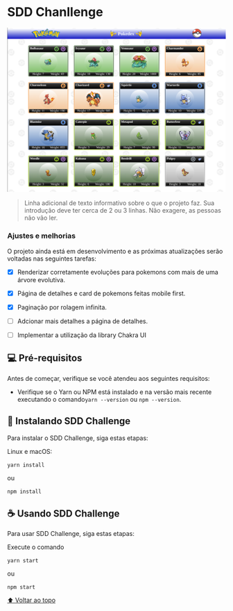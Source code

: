 # SDD Chanllenge

<img src="src/assets/images/project.png" alt="Um print do projeto">

> Linha adicional de texto informativo sobre o que o projeto faz. Sua introdução deve ter cerca de 2 ou 3 linhas. Não exagere, as pessoas não vão ler.

### Ajustes e melhorias

O projeto ainda está em desenvolvimento e as próximas atualizações serão voltadas nas seguintes tarefas:

- [x] Renderizar corretamente evoluções para pokemons com mais de uma árvore evolutiva.
- [x] Página de detalhes e card de pokemons feitas mobile first.
- [x] Paginação por rolagem infinita.
- [ ] Adcionar mais detalhes a página de detalhes.
- [ ] Implementar a utilização da library Chakra UI


## 💻 Pré-requisitos

Antes de começar, verifique se você atendeu aos seguintes requisitos:

* Verifique se o Yarn ou NPM está instalado e na versão mais recente executando o comando`yarn --version` ou `npm --version`.


## 🚀 Instalando SDD Challenge

Para instalar o SDD Challenge, siga estas etapas:

Linux e macOS:
```
yarn install
```
ou
```
npm install
```

## ☕ Usando SDD Challenge

Para usar SDD Challenge, siga estas etapas:

Execute o comando 
```
yarn start
```
ou
```
npm start
```

[⬆ Voltar ao topo](#nome-do-projeto)<br>